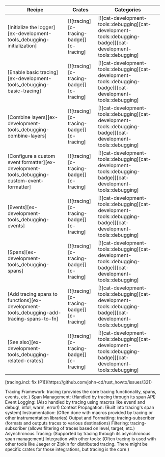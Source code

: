 | Recipe | Crates | Categories |
|--------|--------|------------|
| [Initialize the logger][ex-development-tools_debugging-initialization] | [![tracing][c-tracing-badge]][c-tracing] | [![cat-development-tools::debugging][cat-development-tools::debugging-badge]][cat-development-tools::debugging] |
| [Enable basic tracing][ex-development-tools_debugging-basic-tracing] | [![tracing][c-tracing-badge]][c-tracing] | [![cat-development-tools::debugging][cat-development-tools::debugging-badge]][cat-development-tools::debugging] |
| [Combine layers][ex-development-tools_debugging-combine-layers] | [![tracing][c-tracing-badge]][c-tracing] | [![cat-development-tools::debugging][cat-development-tools::debugging-badge]][cat-development-tools::debugging] |
| [Configure a custom event formatter][ex-development-tools_debugging-custom-event-formatter] | [![tracing][c-tracing-badge]][c-tracing] | [![cat-development-tools::debugging][cat-development-tools::debugging-badge]][cat-development-tools::debugging] |
| [Events][ex-development-tools_debugging-events] | [![tracing][c-tracing-badge]][c-tracing] | [![cat-development-tools::debugging][cat-development-tools::debugging-badge]][cat-development-tools::debugging] |
| [Spans][ex-development-tools_debugging-spans] | [![tracing][c-tracing-badge]][c-tracing] | [![cat-development-tools::debugging][cat-development-tools::debugging-badge]][cat-development-tools::debugging] |
| [Add tracing spans to functions][ex-development-tools_debugging-add-tracing-spans-to-fn] | [![tracing][c-tracing-badge]][c-tracing] | [![cat-development-tools::debugging][cat-development-tools::debugging-badge]][cat-development-tools::debugging] |
| [See also][ex-development-tools_debugging-related-crates] | [![tracing][c-tracing-badge]][c-tracing] | [![cat-development-tools::debugging][cat-development-tools::debugging-badge]][cat-development-tools::debugging] |

<div class="hidden">
[tracing.incl: fix (P1)](https://github.com/john-cd/rust_howto/issues/321)

Tracing Framework: tracing (provides the core tracing functionality, spans, events, etc.)
Span Management: (Handled by tracing through its span API)
Event Logging: (Also handled by tracing using macros like event! and debug!, info!, warn!, error!)
Context Propagation: (Built into tracing's span system)
Instrumentation: (Often done with macros provided by tracing or other instrumentation libraries)
Output and Formatting: tracing-subscriber (formats and outputs traces to various destinations)
Filtering: tracing-subscriber (allows filtering of traces based on level, target, etc.)
Asynchronous Tracing: (Supported by tracing through its asynchronous span management)
Integration with other tools: (Often tracing is used with other tools like Jaeger or Zipkin for distributed tracing. There might be specific crates for those integrations, but tracing is the core.)
</div>
